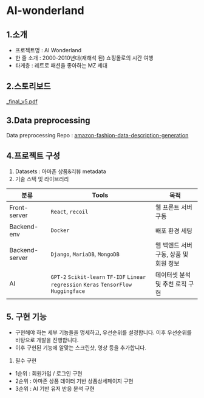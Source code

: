 # AI-wonderland 

## 1.소개
- 프로젝트명 : AI Wonderland
- 한 줄 소개 : 2000-2010년대(재해석 된) 쇼핑몰로의 시간 여행
- 타게층 : 레트로 패션을 좋아하는 MZ 세대

## 2.스토리보드
[_final_v5.pdf](https://github.com/inistory/AI-wonderland/files/7684105/_final_v5.pdf)


## 3.Data preprocessing 
Data preprocessing Repo : [amazon-fashion-data-description-generation](https://github.com/inistory/amazon-fashion-data-description-generation)

## 4.프로젝트 구성

1. Datasets : 아마존 상품&리뷰 metadata
2. 기술 스택 및 라이브러리


| 분류           | Tools                    | 목적                                   |
|----------------|--------------------------|----------------------------------------|
| Front-server   | `React`, `recoil`            | 웹 프론트 서버 구동                    |
| Backend-env    | `Docker`                   | 배포 환경 세팅                         |
| Backend-server | `Django`, `MariaDB`, `MongoDB` | 웹 백엔드 서버 구동, 상품 및 회원 정보 |
| AI             | `GPT-2` `Scikit-learn` `TF-IDF` `Linear regression` `Keras` `TensorFlow` `Huggingface` | 데이터셋 분석 및 추천 로직 구현        |


## 5. 구현 기능
- 구현해야 하는 세부 기능들을 명세하고, 우선순위를 설정합니다. 이후 우선순위를 바탕으로 개발을 진행합니다.
- 이후 구현된 기능에 알맞는 스크린샷, 영상 등을 추가합니다.
1. 필수 구현
  - 1순위 : 회원가입 / 로그인 구현
  - 2순위 : 아마존 상품 데이터 기반 상품상세페이지 구현
  - 3순위 : AI 기반 유저 반응 분석 구현

